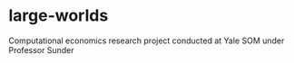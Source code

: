 # large-worlds
Computational economics research project conducted at Yale SOM under Professor Sunder
